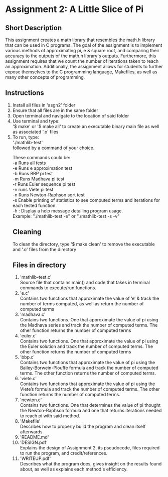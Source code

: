 # Assignment 2: A Little Slice of Pi

## Short Description

<p>This assignment creates a math library that resembles the math.h library that can be used in C programs. The goal of the assignment is to implement various methods of approximating pi, e & square root, and comparing their accuracy to the outputs of the math.h library's outputs. Furthermore, this assignment requires that we count the number of iterations taken to reach an approximation. Additionally, the assignment allows for students to further expose themselves to the C programming language, Makefiles, as well as many other concepts of programming.<p>

## Instructions

<ol>
<li>Install all files in 'asgn2' folder</li>
<li>Ensure that all files are in the same folder</li>
<li>Open terminal and navigate to the location of said folder</li>
<li>Use terminal and type:<br>
'$ make' or '$ make all' to create an executable binary main file as well as associated '.o' files<br>
<li>To run, type:<br>
 './mathlib-test'<br>
followed by a command of your choice.<br>
</ol>
<ol>
These commands could be:<br>
-a Runs all tests<br>
-e Runs e approximation test<br>
-b Runs BBP pi test<br>
-m Runs Madhava pi test<br>
-r Runs Euler sequence pi test<br>
-v runs Viete pi test<br>
-n Runs Newton-Raphson sqrt test<br>
-s Enable printing of statistics to see computed terms and iterations for each tested function.<br>
-h : Display a help message detailing program usage.<br>
Example: "./mathlib-test -e" or "./mathlib-test -s -v"<br>

## Cleaning

To clean the directory, type '$ make clean' to remove the executable and '.o' files from the directory

## Files in directory

<ol>
<li>'mathlib-test.c'</li>
Source file that contains main() and code that takes in terminal commands to execute/run functions.<br>
<li>'e.c'</li>
Contains two functions that approximate the value of ‘e’ & track the number of terms computed, as well as return the number of computed terms<br>
<li>'madhava.c'</li>
Contains two functions. One that approximate the value of pi using the Madhava series and track the number of computed terms. The other function returns the number of computed terms<br>
<li>'euler.c'</li>
Contains two functions. One that approximate the value of pi using the Euler solution and track the number of computed terms. The other function returns the number of computed terms<br>
<li>'bbp.c'</li>
Contains two functions that approximate the value of pi using the Bailey-Borwein-Plouffe formula and track the number of computed terms. The other function returns the number of computed terms.<br>
<li>'viete.c'</li>
Contains two functions that approximate the value of pi using the Viete’s formula and track the number of computed terms. The other function returns the number of computed terms.<br>
<li>'newton.c'</li>
Contains two functions. One that determines the value of pi thought the Newton-Raphson formula and one that returns iterations needed to reach pi with said method.<br>
<li>'Makefile'</li>
Describes how to properly build the program and clean itself afterwards<br>
<li>'README.md'</li>
<li>'DESIGN.pdf'</li>
Explains the design of Assignment 2, its pseudocode, files required to run the program, and credit/references.<br>
<li>'WRITEUP.pdf'</li>
Describes what the program does, gives insight on the results found about, as well as explains each method's efficiency.<br>
</ol>


